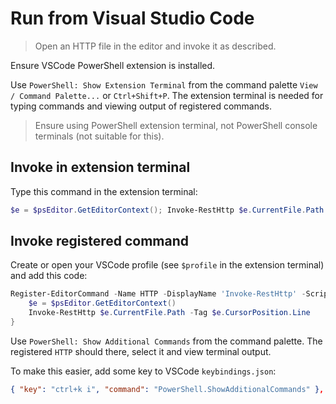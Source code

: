 # Run from Visual Studio Code

> Open an HTTP file in the editor and invoke it as described.

Ensure VSCode PowerShell extension is installed.

Use `PowerShell: Show Extension Terminal` from the command palette `View / Command Palette...` or `Ctrl+Shift+P`.
The extension terminal is needed for typing commands and viewing output of registered commands.

> Ensure using PowerShell extension terminal, not PowerShell console terminals (not suitable for this).

## Invoke in extension terminal

Type this command in the extension terminal:

```powershell
$e = $psEditor.GetEditorContext(); Invoke-RestHttp $e.CurrentFile.Path -Tag $e.CursorPosition.Line
```

## Invoke registered command

Create or open your VSCode profile (see `$profile` in the extension terminal) and add this code:

```powershell
Register-EditorCommand -Name HTTP -DisplayName 'Invoke-RestHttp' -ScriptBlock {
    $e = $psEditor.GetEditorContext()
    Invoke-RestHttp $e.CurrentFile.Path -Tag $e.CursorPosition.Line
}
```

Use `PowerShell: Show Additional Commands` from the command palette.
The registered  `HTTP` should there, select it and view terminal output.

To make this easier, add some key to VSCode `keybindings.json`:

```json
{ "key": "ctrl+k i", "command": "PowerShell.ShowAdditionalCommands" },
```
